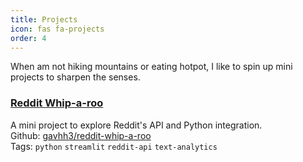 ```yaml
---
title: Projects
icon: fas fa-projects
order: 4
---
```

When am not hiking mountains or eating hotpot, I like to spin up mini projects to sharpen the senses.

### [Reddit Whip-a-roo](https://share.streamlit.io/gavh3/reddit-whip-a-roo/main/app.py)
A mini project to explore Reddit's API and Python integration.\
Github: [gavhh3/reddit-whip-a-roo](https://github.com/gavh3/reddit-whip-a-roo)\
Tags: `python` `streamlit` `reddit-api` `text-analytics`